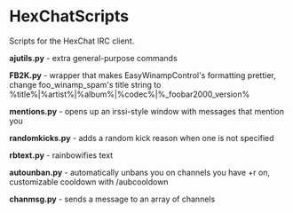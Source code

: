 # HexChatScripts
Scripts for the HexChat IRC client.


**ajutils.py** - extra general-purpose commands

**FB2K.py** - wrapper that makes EasyWinampControl's formatting prettier, change foo_winamp_spam's title string to %title%|%artist%|%album%|%codec%|%_foobar2000_version%

**mentions.py** - opens up an irssi-style window with messages that mention you

**randomkicks.py** - adds a random kick reason when one is not specified

**rbtext.py** - rainbowifies text

**autounban.py** - automatically unbans you on channels you have +r on, customizable cooldown with /aubcooldown

**chanmsg.py** - sends a message to an array of channels
